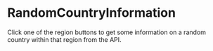 # RandomCountryInformation


Click one of the region buttons to get some information on a random country within that region from the API.


